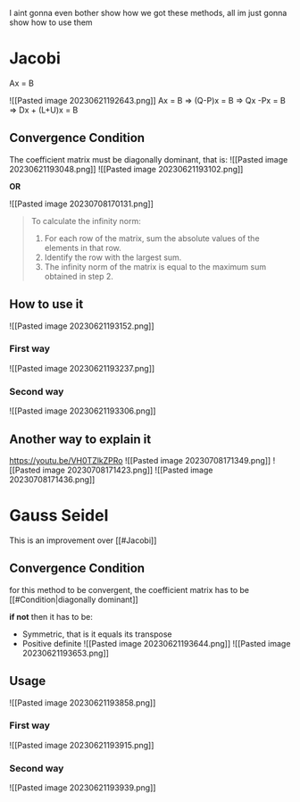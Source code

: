 I aint gonna even bother show how we got these methods, all im just gonna show how to use them

# Jacobi
Ax = B

![[Pasted image 20230621192643.png]]
Ax = B 
=> (Q-P)x = B 
=> Qx -Px = B
=> Dx + (L+U)x = B

## Convergence Condition
The coefficient matrix must be diagonally dominant, that is:
![[Pasted image 20230621193048.png]]
![[Pasted image 20230621193102.png]]

**OR**

![[Pasted image 20230708170131.png]]

> To calculate the infinity norm:
> 1. For each row of the matrix, sum the absolute values of the elements in that row.
> 2. Identify the row with the largest sum.
> 3. The infinity norm of the matrix is equal to the maximum sum obtained in step 2.


## How to use it
![[Pasted image 20230621193152.png]]

### First way
![[Pasted image 20230621193237.png]]

### Second way
![[Pasted image 20230621193306.png]]

## Another way to explain it
https://youtu.be/VH0TZlkZPRo
![[Pasted image 20230708171349.png]]
![[Pasted image 20230708171423.png]]
![[Pasted image 20230708171436.png]]


# Gauss Seidel
This is an improvement over [[#Jacobi]]

## Convergence Condition
for this method to be convergent, the coefficient matrix has to be [[#Condition|diagonally dominant]]

**if not** then it has to be:
- Symmetric, that is it equals its transpose
- Positive definite
  ![[Pasted image 20230621193644.png]]
  ![[Pasted image 20230621193653.png]]

## Usage
![[Pasted image 20230621193858.png]]

### First way 
![[Pasted image 20230621193915.png]]

### Second way
![[Pasted image 20230621193939.png]]